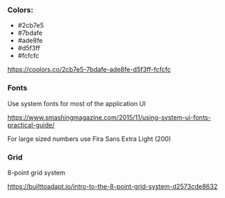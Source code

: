 ### Colors:
  * #2cb7e5
  * #7bdafe
  * #ade8fe
  * #d5f3ff
  * #fcfcfc

  https://coolors.co/2cb7e5-7bdafe-ade8fe-d5f3ff-fcfcfc

### Fonts
  Use system fonts for most of the application UI

  https://www.smashingmagazine.com/2015/11/using-system-ui-fonts-practical-guide/

  For large sized numbers use Fira Sans Extra Light (200)

### Grid
  8-point grid system

  https://builttoadapt.io/intro-to-the-8-point-grid-system-d2573cde8632
